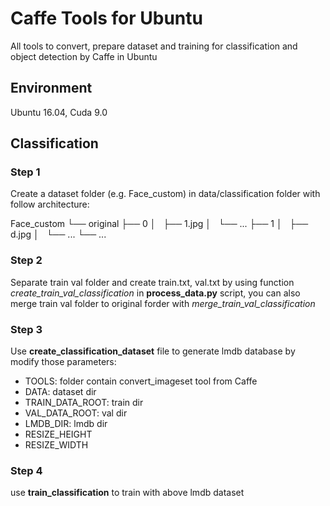 # Caffe Tools for Ubuntu
All tools to convert, prepare dataset and training for classification and object detection by Caffe in Ubuntu
## Environment
Ubuntu 16.04, Cuda 9.0

## Classification
### Step 1
Create a dataset folder (e.g. Face_custom) in data/classification folder with follow architecture:

Face_custom
└── original
    ├── 0
    │   ├── 1.jpg
    │   └── ...
    ├── 1
    │   ├── d.jpg
    │   └── ...
    └── ...
### Step 2
Separate train val folder and create train.txt, val.txt by using function *create_train_val_classification* in **process_data.py** script, you can also merge train val folder to original forder with *merge_train_val_classification*
### Step 3
Use **create_classification_dataset** file to generate lmdb database by modify those parameters:
- TOOLS: folder contain convert_imageset tool from Caffe
- DATA: dataset dir
- TRAIN_DATA_ROOT: train dir
- VAL_DATA_ROOT: val dir 
- LMDB_DIR: lmdb dir
- RESIZE_HEIGHT
- RESIZE_WIDTH
### Step 4
use **train_classification** to train with above lmdb dataset
